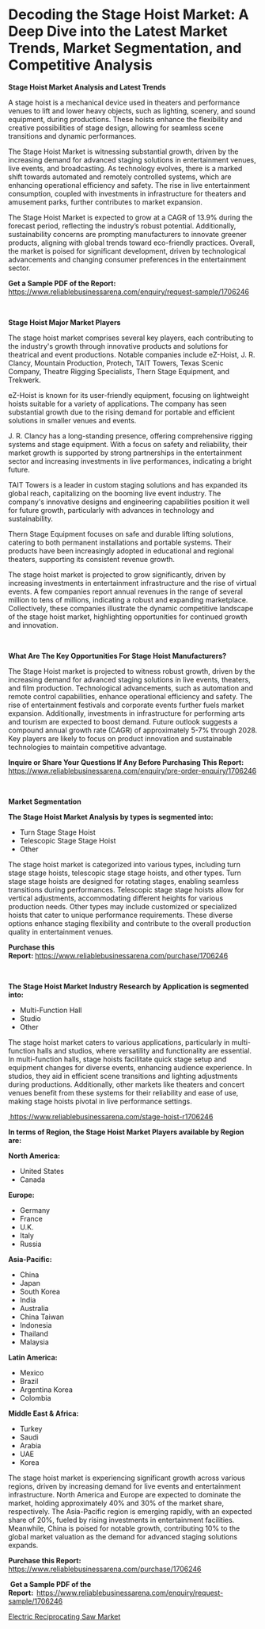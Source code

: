 <p><h1>Decoding the Stage Hoist Market: A Deep Dive into the Latest Market Trends, Market Segmentation, and Competitive Analysis</h1></p><p><strong>Stage Hoist Market Analysis and Latest Trends</strong></p>
<p><p>A stage hoist is a mechanical device used in theaters and performance venues to lift and lower heavy objects, such as lighting, scenery, and sound equipment, during productions. These hoists enhance the flexibility and creative possibilities of stage design, allowing for seamless scene transitions and dynamic performances. </p><p>The Stage Hoist Market is witnessing substantial growth, driven by the increasing demand for advanced staging solutions in entertainment venues, live events, and broadcasting. As technology evolves, there is a marked shift towards automated and remotely controlled systems, which are enhancing operational efficiency and safety. The rise in live entertainment consumption, coupled with investments in infrastructure for theaters and amusement parks, further contributes to market expansion. </p><p>The Stage Hoist Market is expected to grow at a CAGR of 13.9% during the forecast period, reflecting the industry’s robust potential. Additionally, sustainability concerns are prompting manufacturers to innovate greener products, aligning with global trends toward eco-friendly practices. Overall, the market is poised for significant development, driven by technological advancements and changing consumer preferences in the entertainment sector.</p></p>
<p><strong>Get a Sample PDF of the Report:&nbsp;</strong> <a href="https://www.reliablebusinessarena.com/enquiry/request-sample/1706246?utm_campaign=2138&utm_medium=2&utm_source=Github&utm_content=ia&utm_term=16022025&utm_id=stage-hoist">https://www.reliablebusinessarena.com/enquiry/request-sample/1706246</a></p>
<p>&nbsp;</p>
<p><strong>Stage Hoist Major Market Players</strong></p>
<p><p>The stage hoist market comprises several key players, each contributing to the industry's growth through innovative products and solutions for theatrical and event productions. Notable companies include eZ-Hoist, J. R. Clancy, Mountain Production, Protech, TAIT Towers, Texas Scenic Company, Theatre Rigging Specialists, Thern Stage Equipment, and Trekwerk.</p><p>eZ-Hoist is known for its user-friendly equipment, focusing on lightweight hoists suitable for a variety of applications. The company has seen substantial growth due to the rising demand for portable and efficient solutions in smaller venues and events.</p><p>J. R. Clancy has a long-standing presence, offering comprehensive rigging systems and stage equipment. With a focus on safety and reliability, their market growth is supported by strong partnerships in the entertainment sector and increasing investments in live performances, indicating a bright future.</p><p>TAIT Towers is a leader in custom staging solutions and has expanded its global reach, capitalizing on the booming live event industry. The company's innovative designs and engineering capabilities position it well for future growth, particularly with advances in technology and sustainability.</p><p>Thern Stage Equipment focuses on safe and durable lifting solutions, catering to both permanent installations and portable systems. Their products have been increasingly adopted in educational and regional theaters, supporting its consistent revenue growth.</p><p>The stage hoist market is projected to grow significantly, driven by increasing investments in entertainment infrastructure and the rise of virtual events. A few companies report annual revenues in the range of several million to tens of millions, indicating a robust and expanding marketplace. Collectively, these companies illustrate the dynamic competitive landscape of the stage hoist market, highlighting opportunities for continued growth and innovation.</p></p>
<p>&nbsp;</p>
<p><strong>What Are The Key Opportunities For Stage Hoist Manufacturers?</strong></p>
<p><p>The Stage Hoist market is projected to witness robust growth, driven by the increasing demand for advanced staging solutions in live events, theaters, and film production. Technological advancements, such as automation and remote control capabilities, enhance operational efficiency and safety. The rise of entertainment festivals and corporate events further fuels market expansion. Additionally, investments in infrastructure for performing arts and tourism are expected to boost demand. Future outlook suggests a compound annual growth rate (CAGR) of approximately 5-7% through 2028. Key players are likely to focus on product innovation and sustainable technologies to maintain competitive advantage.</p></p>
<p><strong>Inquire or Share Your Questions If Any Before Purchasing This Report:</strong> <a href="https://www.reliablebusinessarena.com/enquiry/pre-order-enquiry/1706246?utm_campaign=2138&utm_medium=2&utm_source=Github&utm_content=ia&utm_term=16022025&utm_id=stage-hoist">https://www.reliablebusinessarena.com/enquiry/pre-order-enquiry/1706246</a></p>
<p>&nbsp;</p>
<p><strong>Market Segmentation</strong></p>
<p><strong>The Stage Hoist Market Analysis by types is segmented into:</strong></p>
<p><ul><li>Turn Stage Stage Hoist</li><li>Telescopic Stage Stage Hoist</li><li>Other</li></ul></p>
<p><p>The stage hoist market is categorized into various types, including turn stage stage hoists, telescopic stage stage hoists, and other types. Turn stage stage hoists are designed for rotating stages, enabling seamless transitions during performances. Telescopic stage stage hoists allow for vertical adjustments, accommodating different heights for various production needs. Other types may include customized or specialized hoists that cater to unique performance requirements. These diverse options enhance staging flexibility and contribute to the overall production quality in entertainment venues.</p></p>
<p><strong>Purchase this Report:&nbsp;</strong><a href="https://www.reliablebusinessarena.com/purchase/1706246?utm_campaign=2138&utm_medium=2&utm_source=Github&utm_content=ia&utm_term=16022025&utm_id=stage-hoist">https://www.reliablebusinessarena.com/purchase/1706246</a></p>
<p>&nbsp;</p>
<p><strong>The Stage Hoist Market Industry Research by Application is segmented into:</strong></p>
<p><ul><li>Multi-Function Hall</li><li>Studio</li><li>Other</li></ul></p>
<p><p>The stage hoist market caters to various applications, particularly in multi-function halls and studios, where versatility and functionality are essential. In multi-function halls, stage hoists facilitate quick stage setup and equipment changes for diverse events, enhancing audience experience. In studios, they aid in efficient scene transitions and lighting adjustments during productions. Additionally, other markets like theaters and concert venues benefit from these systems for their reliability and ease of use, making stage hoists pivotal in live performance settings.</p></p>
<p><a href="https://www.reliablebusinessarena.com/stage-hoist-r1706246?utm_campaign=2138&utm_medium=2&utm_source=Github&utm_content=ia&utm_term=16022025&utm_id=stage-hoist">&nbsp;https://www.reliablebusinessarena.com/stage-hoist-r1706246</a></p>
<p><strong>In terms of Region, the Stage Hoist Market Players available by Region are:</strong></p>
<p>
    <p> <strong> North America: </strong>
        <ul>
            <li>United States</li>
            <li>Canada</li>
        </ul>
        </p> 
    <p> <strong> Europe: </strong>
        <ul>
            <li>Germany</li>
            <li>France</li>
            <li>U.K.</li>
            <li>Italy</li>
            <li>Russia</li>
        </ul>
        </p> 
    <p> <strong> Asia-Pacific: </strong>
        <ul>
            <li>China</li>
            <li>Japan</li>
            <li>South Korea</li>
            <li>India</li>
            <li>Australia</li>
            <li>China Taiwan</li>
            <li>Indonesia</li>
            <li>Thailand</li>
            <li>Malaysia</li>
        </ul>
        </p> 
    <p> <strong> Latin America: </strong>
        <ul>
            <li>Mexico</li>
            <li>Brazil</li>
            <li>Argentina Korea</li>
            <li>Colombia</li>
        </ul>
        </p> 
    <p> <strong> Middle East & Africa: </strong>
        <ul>
            <li>Turkey</li>
            <li>Saudi</li>
            <li>Arabia</li>
            <li>UAE</li>
            <li>Korea</li>
        </ul>
    </p>
    </p>
<p><p>The stage hoist market is experiencing significant growth across various regions, driven by increasing demand for live events and entertainment infrastructure. North America and Europe are expected to dominate the market, holding approximately 40% and 30% of the market share, respectively. The Asia-Pacific region is emerging rapidly, with an expected share of 20%, fueled by rising investments in entertainment facilities. Meanwhile, China is poised for notable growth, contributing 10% to the global market valuation as the demand for advanced staging solutions expands.</p></p>
<p><strong>Purchase this Report: </strong><a href="https://www.reliablebusinessarena.com/purchase/1706246?utm_campaign=2138&utm_medium=2&utm_source=Github&utm_content=ia&utm_term=16022025&utm_id=stage-hoist">https://www.reliablebusinessarena.com/purchase/1706246</a></p>
<p>&nbsp;<strong>Get a Sample PDF of the Report:&nbsp;&nbsp;</strong><a href="https://www.reliablebusinessarena.com/enquiry/request-sample/1706246?utm_campaign=2138&utm_medium=2&utm_source=Github&utm_content=ia&utm_term=16022025&utm_id=stage-hoist">https://www.reliablebusinessarena.com/enquiry/request-sample/1706246</a></p>
<p><strong></strong></p>
<p><p><a href="https://github.com/joannesouthgate/Market-Research-Report-List-5/blob/main/electric-reciprocating-saw-market.md?utm_campaign=2138&utm_medium=2&utm_source=Github&utm_content=ia&utm_term=16022025&utm_id=stage-hoist">Electric Reciprocating Saw Market</a></p></p>